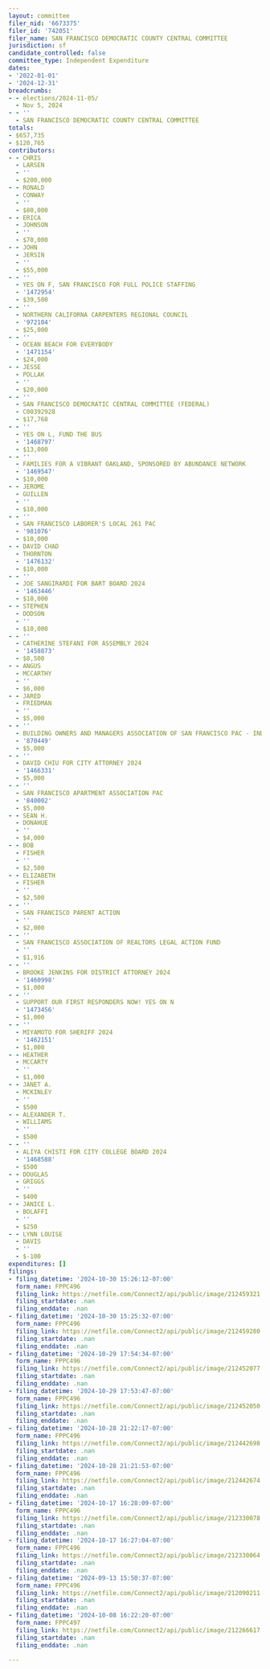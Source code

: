 ```yaml
---
layout: committee
filer_nid: '6673375'
filer_id: '742051'
filer_name: SAN FRANCISCO DEMOCRATIC COUNTY CENTRAL COMMITTEE
jurisdiction: sf
candidate_controlled: false
committee_type: Independent Expenditure
dates:
- '2022-01-01'
- '2024-12-31'
breadcrumbs:
- - elections/2024-11-05/
  - Nov 5, 2024
- - ''
  - SAN FRANCISCO DEMOCRATIC COUNTY CENTRAL COMMITTEE
totals:
- $657,735
- $120,765
contributors:
- - CHRIS
  - LARSEN
  - ''
  - $200,000
- - RONALD
  - CONWAY
  - ''
  - $80,000
- - ERICA
  - JOHNSON
  - ''
  - $70,000
- - JOHN
  - JERSIN
  - ''
  - $55,000
- - ''
  - YES ON F, SAN FRANCISCO FOR FULL POLICE STAFFING
  - '1472954'
  - $39,500
- - ''
  - NORTHERN CALIFORNA CARPENTERS REGIONAL COUNCIL
  - '972104'
  - $25,000
- - ''
  - OCEAN BEACH FOR EVERYBODY
  - '1471154'
  - $24,000
- - JESSE
  - POLLAK
  - ''
  - $20,000
- - ''
  - SAN FRANCISCO DEMOCRATIC CENTRAL COMMITTEE (FEDERAL)
  - C00392928
  - $17,768
- - ''
  - YES ON L, FUND THE BUS
  - '1468797'
  - $13,000
- - ''
  - FAMILIES FOR A VIBRANT OAKLAND, SPONSORED BY ABUNDANCE NETWORK
  - '1469547'
  - $10,000
- - JEROME
  - GUILLEN
  - ''
  - $10,000
- - ''
  - SAN FRANCISCO LABORER'S LOCAL 261 PAC
  - '981076'
  - $10,000
- - DAVID CHAD
  - THORNTON
  - '1476132'
  - $10,000
- - ''
  - JOE SANGIRARDI FOR BART BOARD 2024
  - '1463446'
  - $10,000
- - STEPHEN
  - DODSON
  - ''
  - $10,000
- - ''
  - CATHERINE STEFANI FOR ASSEMBLY 2024
  - '1458873'
  - $8,500
- - ANGUS
  - MCCARTHY
  - ''
  - $6,000
- - JARED
  - FRIEDMAN
  - ''
  - $5,000
- - ''
  - BUILDING OWNERS AND MANAGERS ASSOCIATION OF SAN FRANCISCO PAC - INDEPENDENT EXPENDITURES
  - '870449'
  - $5,000
- - ''
  - DAVID CHIU FOR CITY ATTORNEY 2024
  - '1466331'
  - $5,000
- - ''
  - SAN FRANCISCO APARTMENT ASSOCIATION PAC
  - '840002'
  - $5,000
- - SEAN H.
  - DONAHUE
  - ''
  - $4,000
- - BOB
  - FISHER
  - ''
  - $2,500
- - ELIZABETH
  - FISHER
  - ''
  - $2,500
- - ''
  - SAN FRANCISCO PARENT ACTION
  - ''
  - $2,000
- - ''
  - SAN FRANCISCO ASSOCIATION OF REALTORS LEGAL ACTION FUND
  - ''
  - $1,916
- - ''
  - BROOKE JENKINS FOR DISTRICT ATTORNEY 2024
  - '1460998'
  - $1,000
- - ''
  - SUPPORT OUR FIRST RESPONDERS NOW! YES ON N
  - '1473456'
  - $1,000
- - ''
  - MIYAMOTO FOR SHERIFF 2024
  - '1462151'
  - $1,000
- - HEATHER
  - MCCARTY
  - ''
  - $1,000
- - JANET A.
  - MCKINLEY
  - ''
  - $500
- - ALEXANDER T.
  - WILLIAMS
  - ''
  - $500
- - ''
  - ALIYA CHISTI FOR CITY COLLEGE BOARD 2024
  - '1468588'
  - $500
- - DOUGLAS
  - GRIGGS
  - ''
  - $400
- - JANICE L.
  - BOLAFFI
  - ''
  - $250
- - LYNN LOUISE
  - DAVIS
  - ''
  - $-100
expenditures: []
filings:
- filing_datetime: '2024-10-30 15:26:12-07:00'
  form_name: FPPC496
  filing_link: https://netfile.com/Connect2/api/public/image/212459321
  filing_startdate: .nan
  filing_enddate: .nan
- filing_datetime: '2024-10-30 15:25:32-07:00'
  form_name: FPPC496
  filing_link: https://netfile.com/Connect2/api/public/image/212459280
  filing_startdate: .nan
  filing_enddate: .nan
- filing_datetime: '2024-10-29 17:54:34-07:00'
  form_name: FPPC496
  filing_link: https://netfile.com/Connect2/api/public/image/212452077
  filing_startdate: .nan
  filing_enddate: .nan
- filing_datetime: '2024-10-29 17:53:47-07:00'
  form_name: FPPC496
  filing_link: https://netfile.com/Connect2/api/public/image/212452050
  filing_startdate: .nan
  filing_enddate: .nan
- filing_datetime: '2024-10-28 21:22:17-07:00'
  form_name: FPPC496
  filing_link: https://netfile.com/Connect2/api/public/image/212442698
  filing_startdate: .nan
  filing_enddate: .nan
- filing_datetime: '2024-10-28 21:21:53-07:00'
  form_name: FPPC496
  filing_link: https://netfile.com/Connect2/api/public/image/212442674
  filing_startdate: .nan
  filing_enddate: .nan
- filing_datetime: '2024-10-17 16:28:09-07:00'
  form_name: FPPC496
  filing_link: https://netfile.com/Connect2/api/public/image/212330078
  filing_startdate: .nan
  filing_enddate: .nan
- filing_datetime: '2024-10-17 16:27:04-07:00'
  form_name: FPPC496
  filing_link: https://netfile.com/Connect2/api/public/image/212330064
  filing_startdate: .nan
  filing_enddate: .nan
- filing_datetime: '2024-09-13 15:50:37-07:00'
  form_name: FPPC496
  filing_link: https://netfile.com/Connect2/api/public/image/212090211
  filing_startdate: .nan
  filing_enddate: .nan
- filing_datetime: '2024-10-08 16:22:20-07:00'
  form_name: FPPC497
  filing_link: https://netfile.com/Connect2/api/public/image/212266617
  filing_startdate: .nan
  filing_enddate: .nan

---
```

